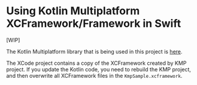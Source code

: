 # Using Kotlin Multiplatform XCFramework/Framework in Swift

[WIP]

The Kotlin Multiplatform library that is being used in this project is [here](https://github.com/arskov/kmp-native-pg).

The XCode project contains a copy of the XCFramework created by KMP project. If you update the Kotlin code, you need to rebuild the KMP project, and then overwrite all XCFramework files in the `KmpSample.xcframework`.


